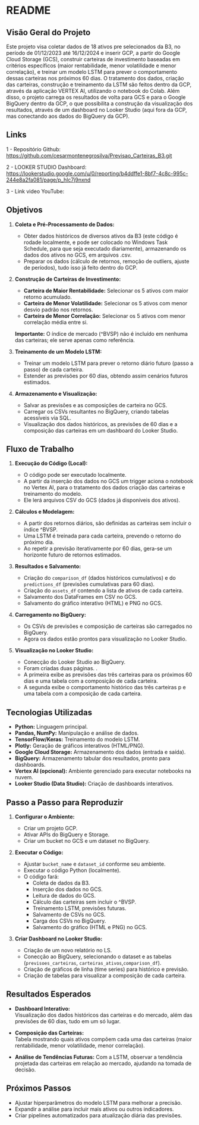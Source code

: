 # README

## Visão Geral do Projeto

Este projeto visa coletar dados de 18 ativos pre selecionados da B3, no período de 01/12/2023 até 16/12/2024 e inserir GCP, a partir do Google Cloud Storage (GCS), construir carteiras de investimento baseadas em critérios específicos (maior rentabilidade, menor volatilidade e menor correlação), e treinar um modelo LSTM para prever o comportamento dessas carteiras nos próximos 60 dias. 
O tratamento dos dados, criação das carteiras, construção e treinamento da LSTM são feitos dentro da GCP, através da aplicação VERTEX AI, utilizando o notebook do Colab. Além disso, o projeto carrega os resultados de volta para GCS e para o Google BigQuery dentro da GCP, o que possibilita a construção da visualização dos resultados, através de um dashboard no Looker Studio (aqui fora da GCP, mas conectando aos dados do BigQuery da GCP).

## Links

1 - Repositório Github: https://github.com/cesarmontenegrosilva/Previsao_Carteiras_B3.git

2 - LOOKER STUDIO Dashboard: https://lookerstudio.google.com/u/0/reporting/b4ddffe1-8bf7-4c8c-995c-244e8a2fa081/page/p_hlc7j9nxnd

3 - Link video YouTube: 


## Objetivos

1. **Coleta e Pré-Processamento de Dados:**
   - Obter dados históricos de diversos ativos da B3 (este código é rodade localmente, e pode ser colocado no Windows Task Schedule, para que seja executado diariamente), armazenando os dados dos ativos no GCS, em arquivos .csv.
   - Preparar os dados (cálculo de retornos, remoção de outliers, ajuste de períodos), tudo isso já feito dentro do GCP.

2. **Construção de Carteiras de Investimento:**
   - **Carteira de Maior Rentabilidade:** Selecionar os 5 ativos com maior retorno acumulado.
   - **Carteira de Menor Volatilidade:** Selecionar os 5 ativos com menor desvio padrão nos retornos.
   - **Carteira de Menor Correlação:** Selecionar os 5 ativos com menor correlação média entre si.
   
   **Importante:** O índice de mercado (^BVSP) não é incluído em nenhuma das carteiras; ele serve apenas como referência.

3. **Treinamento de um Modelo LSTM:**
   - Treinar um modelo LSTM para prever o retorno diário futuro (passo a passo) de cada carteira.
   - Estender as previsões por 60 dias, obtendo assim cenários futuros estimados.

4. **Armazenamento e Visualização:**
   - Salvar as previsões e as composições de carteira no GCS.
   - Carregar os CSVs resultantes no BigQuery, criando tabelas acessíveis via SQL.
   - Visualização dos dados históricos, as previsões de 60 dias e a composição das carteiras em um dashboard do Looker Studio.

## Fluxo de Trabalho

1. **Execução do Código (Local):**
   - O código pode ser executado localmente.
   - A partir da inserção dos dados no GCS um trigger aciona o notebook no Vertex AI, para o tratamento dos dados criação   das carteiras e treinamento do modelo.
   - Ele lerá arquivos CSV do GCS (dados já disponíveis dos ativos).

2. **Cálculos e Modelagem:**
   - A partir dos retornos diários, são definidas as carteiras sem incluir o índice ^BVSP.
   - Uma LSTM é treinada para cada carteira, prevendo o retorno do próximo dia.
   - Ao repetir a previsão iterativamente por 60 dias, gera-se um horizonte futuro de retornos estimados.

3. **Resultados e Salvamento:**
   - Criação do `comparison_df` (dados históricos cumulativos) e do `predictions_df` (previsões cumulativas para 60 dias).
   - Criação do `assets_df` contendo a lista de ativos de cada carteira.
   - Salvamento dos DataFrames em CSV no GCS.
   - Salvamento do gráfico interativo (HTML) e PNG no GCS.

4. **Carregamento no BigQuery:**
   - Os CSVs de previsões e composição de carteiras são carregados no BigQuery.
   - Agora os dados estão prontos para visualização no Looker Studio.

5. **Visualização no Looker Studio:**
   - Conecção do Looker Studio ao BigQuery.
   - Foram criadas duas páginas. .
   - A primeira exibe as previsões das três carteiras para os próximos 60 dias e uma tabela com a composição de cada carteira.
   - A segunda exibe o comportamento histórico das três carteiras p e uma tabela com a composição de cada carteira.

## Tecnologias Utilizadas

- **Python:** Linguagem principal.
- **Pandas, NumPy:** Manipulação e análise de dados.
- **TensorFlow/Keras:** Treinamento do modelo LSTM.
- **Plotly:** Geração de gráficos interativos (HTML/PNG).
- **Google Cloud Storage:** Armazenamento dos dados (entrada e saída).
- **BigQuery:** Armazenamento tabular dos resultados, pronto para dashboards.
- **Vertex AI (opcional):** Ambiente gerenciado para executar notebooks na nuvem.
- **Looker Studio (Data Studio):** Criação de dashboards interativos.

## Passo a Passo para Reproduzir

1. **Configurar o Ambiente:**
   - Criar um projeto GCP.
   - Ativar APIs do BigQuery e Storage.
   - Criar um bucket no GCS e um dataset no BigQuery.
   
2. **Executar o Código:**
   - Ajustar `bucket_name` e `dataset_id` conforme seu ambiente.
   - Executar o código Python (localmente).
   - O código fará:
     - Coleta de dados da B3.
     - Inserção dos dados no GCS.
     - Leitura de dados do GCS.
     - Cálculo das carteiras sem incluir o ^BVSP.
     - Treinamento LSTM, previsões futuras.
     - Salvamento de CSVs no GCS.
     - Carga dos CSVs no BigQuery.
     - Salvamento do gráfico (HTML e PNG) no GCS.

3. **Criar Dashboard no Looker Studio:**
   - Criação de um novo relatório no LS.
   - Conecção ao BigQuery, selecionando o dataset e as tabelas (`previsoes_carteiras`, `carteiras_ativos`,`comparison_df`).
   - Criação de gráficos de linha (time series) para histórico e previsão.
   - Criação de tabelas para visualizar a composição de cada carteira.

## Resultados Esperados

- **Dashboard Interativo:**  
  Visualização dos dados históricos das carteiras e do mercado, além das previsões de 60 dias, tudo em um só lugar.
  
- **Composição das Carteiras:**  
  Tabela mostrando quais ativos compõem cada uma das carteiras (maior rentabilidade, menor volatilidade, menor correlação).

- **Análise de Tendências Futuras:**
  Com a LSTM, observar a tendência projetada das carteiras em relação ao mercado, ajudando na tomada de decisão.

## Próximos Passos

- Ajustar hiperparâmetros do modelo LSTM para melhorar a precisão.
- Expandir a análise para incluir mais ativos ou outros indicadores.
- Criar pipelines automatizados para atualização diária das previsões.

